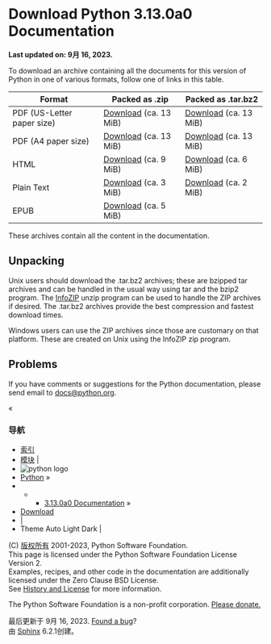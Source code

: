 # Download Python 3.13.0a0 Documentation

**Last updated on: 9月 16, 2023.**

To download an archive containing all the documents for this version of Python in one of various formats, follow one of links in this table.

Format| Packed as .zip| Packed as .tar.bz2  
---|---|---  
PDF (US-Letter paper size) | [Download](archives/python-3.13.0a0-docs-pdf-letter.zip) (ca. 13 MiB) | [Download](archives/python-3.13.0a0-docs-pdf-letter.tar.bz2) (ca. 13 MiB)  
PDF (A4 paper size) | [Download](archives/python-3.13.0a0-docs-pdf-a4.zip) (ca. 13 MiB) | [Download](archives/python-3.13.0a0-docs-pdf-a4.tar.bz2) (ca. 13 MiB)  
HTML | [Download](archives/python-3.13.0a0-docs-html.zip) (ca. 9 MiB) | [Download](archives/python-3.13.0a0-docs-html.tar.bz2) (ca. 6 MiB)  
Plain Text | [Download](archives/python-3.13.0a0-docs-text.zip) (ca. 3 MiB) | [Download](archives/python-3.13.0a0-docs-text.tar.bz2) (ca. 2 MiB)  
EPUB | [Download](archives/python-3.13.0a0-docs.epub) (ca. 5 MiB) |  
  
These archives contain all the content in the documentation.

## Unpacking

Unix users should download the .tar.bz2 archives; these are bzipped tar archives and can be handled in the usual way using tar and the bzip2 program. The [InfoZIP](http://www.info-zip.org) unzip program can be used to handle the ZIP archives if desired. The .tar.bz2 archives provide the best compression and fastest download times.

Windows users can use the ZIP archives since those are customary on that platform. These are created on Unix using the InfoZIP zip program.

## Problems

If you have comments or suggestions for the Python documentation, please send email to [docs@python.org](mailto:docs@python.org).

«

### 导航

  * [索引](genindex.md "总目录")
  * [模块](py-modindex.md "Python 模块索引") |
  * ![python logo](_static/py.svg)
  * [Python](https://www.python.org/) »
  *   *   * [3.13.0a0 Documentation](index.md) »
  * [Download]()
  * | 
  * Theme  Auto Light Dark |

(C) [版权所有](copyright.md) 2001-2023, Python Software Foundation.  
This page is licensed under the Python Software Foundation License Version 2.  
Examples, recipes, and other code in the documentation are additionally licensed under the Zero Clause BSD License.  
See [History and License](/license.md) for more information.  
  
The Python Software Foundation is a non-profit corporation. [Please donate.](https://www.python.org/psf/donations/)  
  
最后更新于 9月 16, 2023. [Found a bug](/bugs.md)?  
由 [Sphinx](https://www.sphinx-doc.org/) 6.2.1创建。


